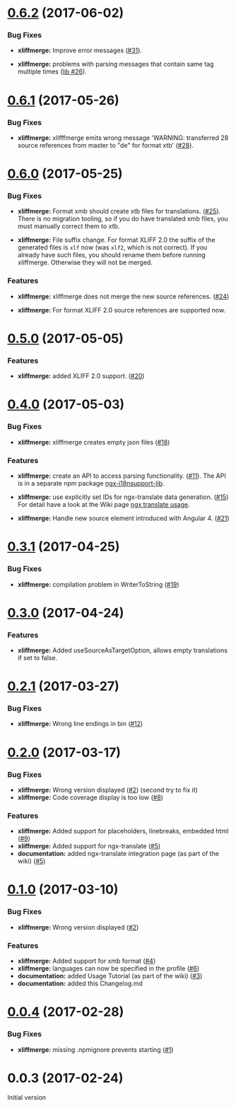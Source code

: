 <a name="0.6.2"></a>
# [0.6.2](https://github.com/martinroob/ngx-i18nsupport/compare/v0.6.1...v0.6.2) (2017-06-02)

### Bug Fixes

* **xliffmerge:** Improve error messages ([#31](https://github.com/martinroob/ngx-i18nsupport/issues/31)).

* **xliffmerge:** problems with parsing messages that contain same tag multiple times ([lib #26](https://github.com/martinroob/ngx-i18nsupport-lib/issues/26)).

<a name="0.6.1"></a>
# [0.6.1](https://github.com/martinroob/ngx-i18nsupport/compare/v0.6.0...v0.6.1) (2017-05-26)

### Bug Fixes

* **xliffmerge:** xlifffmerge emits wrong message 'WARNING: transferred 28 source references from master to "de" for format xtb' ([#28](https://github.com/martinroob/ngx-i18nsupport/issues/28)).

<a name="0.6.0"></a>
# [0.6.0](https://github.com/martinroob/ngx-i18nsupport/compare/v0.5.0...v0.6.0) (2017-05-25)

### Bug Fixes

* **xliffmerge:** Format xmb should create xtb files for translations. ([#25](https://github.com/martinroob/ngx-i18nsupport/issues/25)).
There is no migration tooling, so if you do have translated xmb files, you must manually correct them to xtb. 

* **xliffmerge:** File suffix change. For format XLIFF 2.0 the suffix of the generated files is `xlf` now (was `xlf2`, which is not correct).
If you already have such files, you should rename them before running xliffmerge. Otherwise they will not be merged.

### Features

* **xliffmerge:** xliffmerge does not merge the new source references. ([#24](https://github.com/martinroob/ngx-i18nsupport/issues/24))

* **xliffmerge:** For format XLIFF 2.0 source references are supported now.

<a name="0.5.0"></a>
# [0.5.0](https://github.com/martinroob/ngx-i18nsupport/compare/v0.4.0...v0.5.0) (2017-05-05)

### Features

* **xliffmerge:** added XLIFF 2.0 support. ([#20](https://github.com/martinroob/ngx-i18nsupport/issues/20))

<a name="0.4.0"></a>
# [0.4.0](https://github.com/martinroob/ngx-i18nsupport/compare/v0.3.1...v0.4.0) (2017-05-03)

### Bug Fixes

* **xliffmerge:** xliffmerge creates empty json files ([#18](https://github.com/martinroob/ngx-i18nsupport/issues/18))

### Features

* **xliffmerge:** create an API to access parsing functionality. ([#11](https://github.com/martinroob/ngx-i18nsupport/issues/11)). 
The API is in a separate npm package [ngx-i18nsupport-lib](https://github.com/martinroob/ngx-i18nsupport-lib).

* **xliffmerge:** use explicitly set IDs for ngx-translate data generation. ([#15](https://github.com/martinroob/ngx-i18nsupport/issues/15))
For detail have a look at the Wiki page [ngx translate usage](https://github.com/martinroob/ngx-i18nsupport/wiki/ngx-translate-usage).

* **xliffmerge:** Handle new source element introduced with Angular 4. ([#21](https://github.com/martinroob/ngx-i18nsupport/issues/21))

<a name="0.3.1"></a>
# [0.3.1](https://github.com/martinroob/ngx-i18nsupport/compare/v0.3.0...v0.3.1) (2017-04-25)

### Bug Fixes

* **xliffmerge:** compilation problem in WriterToString ([#19](https://github.com/martinroob/ngx-i18nsupport/issues/19))

<a name="0.3.0"></a>
# [0.3.0](https://github.com/martinroob/ngx-i18nsupport/compare/v0.2.3...v0.3.0) (2017-04-24)

### Features

* **xliffmerge:** Added useSourceAsTargetOption, allows empty translations if set to false.

<a name="0.2.1"></a>
# [0.2.1](https://github.com/martinroob/ngx-i18nsupport/compare/v0.2.0...v0.2.1) (2017-03-27)


### Bug Fixes

* **xliffmerge:** Wrong line endings in bin ([#12](https://github.com/martinroob/ngx-i18nsupport/issues/12))

<a name="0.2.0"></a>
# [0.2.0](https://github.com/martinroob/ngx-i18nsupport/compare/v0.1.0...v0.2.0) (2017-03-17)


### Bug Fixes

* **xliffmerge:** Wrong version displayed ([#2](https://github.com/martinroob/ngx-i18nsupport/issues/2)) (second try to fix it)
* **xliffmerge:** Code coverage display is too low ([#8](https://github.com/martinroob/ngx-i18nsupport/issues/8))

### Features

* **xliffmerge:** Added support for placeholders, linebreaks, embedded html ([#9](https://github.com/martinroob/ngx-i18nsupport/issues/9))
* **xliffmerge:** Added support for ngx-translate ([#5](https://github.com/martinroob/ngx-i18nsupport/issues/5))
* **documentation:** added ngx-translate integration page (as part of the wiki) ([#5](https://github.com/martinroob/ngx-i18nsupport/issues/5))

<a name="0.1.0"></a>
# [0.1.0](https://github.com/martinroob/ngx-i18nsupport/compare/v0.0.4...v0.1.0) (2017-03-10)


### Bug Fixes

* **xliffmerge:** Wrong version displayed ([#2](https://github.com/martinroob/ngx-i18nsupport/issues/2))

### Features

* **xliffmerge:** Added support for xmb format ([#4](https://github.com/martinroob/ngx-i18nsupport/issues/4))
* **xliffmerge:** languages can now be specified in the profile ([#6](https://github.com/martinroob/ngx-i18nsupport/issues/6))
* **documentation:** added Usage Tutorial (as part of the wiki) ([#3](https://github.com/martinroob/ngx-i18nsupport/issues/3))
* **documentation:** added this Changelog.md

<a name="0.0.4"></a>
# [0.0.4](https://github.com/martinroob/ngx-i18nsupport/compare/v0.0.3...v0.0.4) (2017-02-28)


### Bug Fixes

* **xliffmerge:** missing .npmignore prevents starting ([#1](https://github.com/martinroob/ngx-i18nsupport/issues/1))

<a name="0.0.3"></a>
# 0.0.3 (2017-02-24)

Initial version